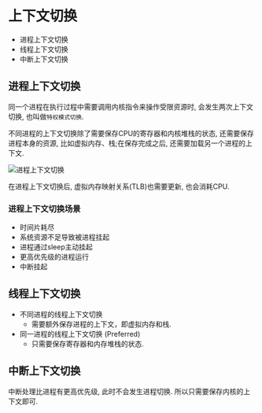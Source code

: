# 上下文切换

- 进程上下文切换
- 线程上下文切换
- 中断上下文切换

## 进程上下文切换

同一个进程在执行过程中需要调用内核指令来操作受限资源时, 会发生两次上下文切换, 也叫做`特权模式切换`.

不同进程的上下文切换除了需要保存CPU的寄存器和内核堆栈的状态, 还需要保存进程本身的资源, 比如虚拟内存、栈;在保存完成之后, 还需要加载另一个进程的上下文.

![进程上下文切换](../asserts/images/proc-ctx.switch.webp)

在进程上下文切换后, 虚拟内存映射关系(TLB)也需要更新, 也会消耗CPU.

### 进程上下文切换场景

- 时间片耗尽
- 系统资源不足导致被进程挂起
- 进程通过sleep主动挂起
- 更高优先级的进程运行
- 中断挂起

## 线程上下文切换

- 不同进程的线程上下文切换
    - 需要额外保存进程的上下文，即虚拟内存和栈.
- 同一进程的线程上下文切换 (Preferred)
    - 只需要保存寄存器和内存堆栈的状态.

## 中断上下文切换

中断处理比进程有更高优先级, 此时不会发生进程切换. 
所以只需要保存内核的上下文即可.
